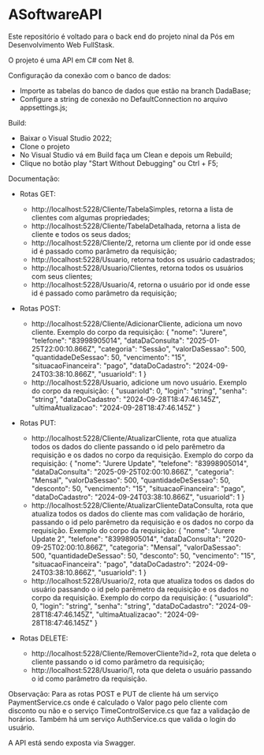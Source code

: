 # ASoftwareAPI
Este repositório é voltado para o back end do projeto ninal da Pós em Desenvolvimento Web FullStask.

O projeto é uma API em C# com Net 8.

Configuração da conexão com o banco de dados:
- Importe as tabelas do banco de dados que estão na branch DadaBase;
- Configure a string de conexão no DefaultConnection no arquivo appsettings.js;
  
Build:
- Baixar o Visual Studio 2022;
- Clone o projeto
- No Visual Studio vá em Build faça um Clean e depois um Rebuild;
- Clique no botão play "Start Without Debugging" ou Ctrl + F5;

Documentação:
- Rotas GET:
  * http://localhost:5228/Cliente/TabelaSimples, retorna a lista de clientes com algumas propriedades;
  * http://localhost:5228/Cliente/TabelaDetalhada, retorna a lista de cliente e todos os seus dados;
  * http://localhost:5228/Cliente/2, retorna um cliente por id onde esse id é passado como parâmetro da requisição;
  * http://localhost:5228/Usuario, retorna todos os usuário cadastrados;
  * http://localhost:5228/Usuario/Clientes, retorna todos os usuários com seus clientes;
  * http://localhost:5228/Usuario/4, retorna o usuário por id onde esse id é passado como parâmetro da requisição;
 
- Rotas POST:
  * http://localhost:5228/Cliente/AdicionarCliente, adiciona um novo cliente.
    Exemplo do corpo da requisição:
     {
        "nome": "Jurere",
        "telefone": "83998905014",
        "dataDaConsulta": "2025-01-25T22:00:10.866Z",
        "categoria": "Sessão",
        "valorDaSessao": 500,
        "quantidadeDeSessao": 50,
        "vencimento": "15",
        "situacaoFinanceira": "pago",
        "dataDoCadastro": "2024-09-24T03:38:10.866Z",
        "usuarioId": 1
    }
  * http://localhost:5228/Usuario, adicione um novo usuário.
    Exemplo do corpo da requisição:
      {
        "usuarioId": 0,
        "login": "string",
        "senha": "string",
        "dataDoCadastro": "2024-09-28T18:47:46.145Z",
        "ultimaAtualizacao": "2024-09-28T18:47:46.145Z"
      }
- Rotas PUT:
  * http://localhost:5228/Cliente/AtualizarCliente, rota que atualiza todos os dados do cliente passando o id pelo parêmetro da requisição e os dados no corpo da requisição.
    Exemplo do corpo da requisição:
      {
        "nome": "Jurere Update",
        "telefone": "83998905014",
        "dataDaConsulta": "2025-09-25T02:00:10.866Z",
        "categoria": "Mensal",
        "valorDaSessao": 500,
        "quantidadeDeSessao": 50,
        "desconto": 50,
        "vencimento": "15",
        "situacaoFinanceira": "pago",
        "dataDoCadastro": "2024-09-24T03:38:10.866Z",
        "usuarioId": 1
      }
  * http://localhost:5228/Cliente/AtualizarClienteDataConsulta, rota que atualiza todos os dados do cliente mas com validação de horário, passando o id pelo parêmetro da requisição e os dados no corpo da requisição.
    Exemplo do corpo da requisição:
      {
        "nome": "Jurere Update 2",
        "telefone": "83998905014",
        "dataDaConsulta": "2020-09-25T02:00:10.866Z",
        "categoria": "Mensal",
        "valorDaSessao": 500,
        "quantidadeDeSessao": 50,
        "desconto": 50,
        "vencimento": "15",
        "situacaoFinanceira": "pago",
        "dataDoCadastro": "2024-09-24T03:38:10.866Z",
        "usuarioId": 1
      }
  * http://localhost:5228/Usuario/2, rota que atualiza todos os dados do usuário passando o id pelo parêmetro da requisição e os dados no corpo da requisição.
    Exemplo do corpo da requisição:
      {
        "usuarioId": 0,
        "login": "string",
        "senha": "string",
        "dataDoCadastro": "2024-09-28T18:47:46.145Z",
        "ultimaAtualizacao": "2024-09-28T18:47:46.145Z"
      }
- Rotas DELETE:
  * http://localhost:5228/Cliente/RemoverCliente?id=2, rota que deleta o cliente passando o id como parâmetro da requisição;
  * http://localhost:5228/Usuario/1, rota que deleta o usuário passando o id como parâmetro da requisição.
 
Observação: Para as rotas POST e PUT de cliente há um serviço PaymentService.cs onde é calculado o Valor pago pelo cliente com disconto ou não e o serviço TimeControlService.cs que faz a validação de horários.
Também há um serviço AuthService.cs que valida o login do usuário.

A API está sendo exposta via Swagger.
